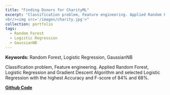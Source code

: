 ```yaml
---
title: "Finding Donors for CharityML"
excerpt: "Classification problem, Feature engineering. Applied Random Forest, Logistic Regression and Gradient Descent Algorithm and selected Logistic Regression with the highest Accuracy and F-score of  84% and 68%.
<br/><img src='/images/charity.jpg'>"
collection: portfolio
tags:
  - Random Forest
  - Logistic Regression
  - GaussianNB
---
```


**Keywords:** Random Forest, Logistic Regression, GaussianNB

Classification problem, Feature engineering. Applied Random Forest, Logistic Regression and Gradient Descent Algorithm and selected Logistic Regression with the highest Accuracy and F-score of  84% and 68%.

[**Github Code**](https://github.com/Shakir1997/projects-portfolio-ML/tree/master/finding_donars)
